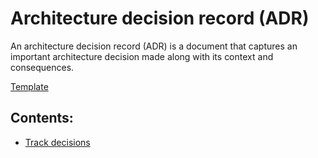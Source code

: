 # Architecture decision record (ADR)

An architecture decision record (ADR) is a document that captures an important architecture decision made along with its context and consequences.

[Template](template.md)

## Contents:

- [Track decisions](track-decisions.md)
